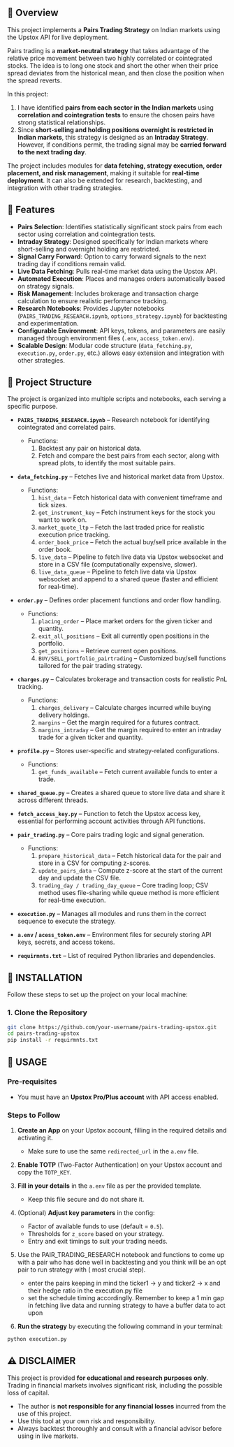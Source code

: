 ## 🔹 Overview  

This project implements a **Pairs Trading Strategy** on Indian markets using the Upstox API for live deployment.  

Pairs trading is a **market-neutral strategy** that takes advantage of the relative price movement between two highly correlated or cointegrated stocks. The idea is to long one stock and short the other when their price spread deviates from the historical mean, and then close the position when the spread reverts.  

In this project:  
1. I have identified **pairs from each sector in the Indian markets** using **correlation and cointegration tests** to ensure the chosen pairs have strong statistical relationships.  
2. Since **short-selling and holding positions overnight is restricted in Indian markets**, this strategy is designed as an **Intraday Strategy**. However, if conditions permit, the trading signal may be **carried forward to the next trading day**.  

The project includes modules for **data fetching, strategy execution, order placement, and risk management**, making it suitable for **real-time deployment**. It can also be extended for research, backtesting, and integration with other trading strategies.  
## 🔹 Features  

- **Pairs Selection**: Identifies statistically significant stock pairs from each sector using correlation and cointegration tests.  
- **Intraday Strategy**: Designed specifically for Indian markets where short-selling and overnight holding are restricted.  
- **Signal Carry Forward**: Option to carry forward signals to the next trading day if conditions remain valid.  
- **Live Data Fetching**: Pulls real-time market data using the Upstox API.  
- **Automated Execution**: Places and manages orders automatically based on strategy signals.  
- **Risk Management**: Includes brokerage and transaction charge calculation to ensure realistic performance tracking.  
- **Research Notebooks**: Provides Jupyter notebooks (`PAIRS_TRADING_RESEARCH.ipynb`, `options_strategy.ipynb`) for backtesting and experimentation.  
- **Configurable Environment**: API keys, tokens, and parameters are easily managed through environment files (`.env`, `access_token.env`).  
- **Scalable Design**: Modular code structure (`data_fetching.py`, `execution.py`, `order.py`, etc.) allows easy extension and integration with other strategies.  

## 🔹 Project Structure  

The project is organized into multiple scripts and notebooks, each serving a specific purpose.  

- **`PAIRS_TRADING_RESEARCH.ipynb`** – Research notebook for identifying cointegrated and correlated pairs.  
  - Functions:  
    1. Backtest any pair on historical data.  
    2. Fetch and compare the best pairs from each sector, along with spread plots, to identify the most suitable pairs.  

- **`data_fetching.py`** – Fetches live and historical market data from Upstox.  
  - Functions:  
    1. `hist_data` – Fetch historical data with convenient timeframe and tick sizes.  
    2. `get_instrument_key` – Fetch instrument keys for the stock you want to work on.  
    3. `market_quote_ltp` – Fetch the last traded price for realistic execution price tracking.  
    4. `order_book_price` – Fetch the actual buy/sell price available in the order book.  
    5. `live_data` – Pipeline to fetch live data via Upstox websocket and store in a CSV file (computationally expensive, slower).  
    6. `live_data_queue` – Pipeline to fetch live data via Upstox websocket and append to a shared queue (faster and efficient for real-time).  

- **`order.py`** – Defines order placement functions and order flow handling.  
  - Functions:  
    1. `placing_order` – Place market orders for the given ticker and quantity.  
    2. `exit_all_positions` – Exit all currently open positions in the portfolio.  
    3. `get_positions` – Retrieve current open positions.  
    4. `BUY/SELL_portfolio_pairtrading` – Customized buy/sell functions tailored for the pair trading strategy.  

- **`charges.py`** – Calculates brokerage and transaction costs for realistic PnL tracking.  
  - Functions:  
    1. `charges_delivery` – Calculate charges incurred while buying delivery holdings.  
    2. `margins` – Get the margin required for a futures contract.  
    3. `margins_intraday` – Get the margin required to enter an intraday trade for a given ticker and quantity.  

- **`profile.py`** – Stores user-specific and strategy-related configurations.  
  - Functions:  
    1. `get_funds_available` – Fetch current available funds to enter a trade.  

- **`shared_queue.py`** – Creates a shared queue to store live data and share it across different threads.  

- **`fetch_access_key.py`** – Function to fetch the Upstox access key, essential for performing account activities through API functions.  

- **`pair_trading.py`** – Core pairs trading logic and signal generation.  
  - Functions:  
    1. `prepare_historical_data` – Fetch historical data for the pair and store in a CSV for computing z-scores.  
    2. `update_pairs_data` – Compute z-score at the start of the current day and update the CSV file.  
    3. `trading_day / trading_day_queue` – Core trading loop; CSV method uses file-sharing while queue method is more efficient for real-time execution.  

- **`execution.py`** – Manages all modules and runs them in the correct sequence to execute the strategy.  

- **`a.env` / `acess_token.env`** – Environment files for securely storing API keys, secrets, and access tokens.  

- **`requirmnts.txt`** – List of required Python libraries and dependencies.  

## 🔹 INSTALLATION  

Follow these steps to set up the project on your local machine:  

### 1. Clone the Repository  
```bash
git clone https://github.com/your-username/pairs-trading-upstox.git
cd pairs-trading-upstox
pip install -r requirmnts.txt
```

## 🔹 USAGE  

### Pre-requisites  
- You must have an **Upstox Pro/Plus account** with API access enabled.  

### Steps to Follow  

1. **Create an App** on your Upstox account, filling in the required details and activating it.  
   - Make sure to use the same `redirected_url` in the `a.env` file.  

2. **Enable TOTP** (Two-Factor Authentication) on your Upstox account and copy the `TOTP_KEY`.  

3. **Fill in your details** in the `a.env` file as per the provided template.  
   - Keep this file secure and do not share it.  

4. (Optional) **Adjust key parameters** in the config:  
   - Factor of available funds to use (default = `0.5`).  
   - Thresholds for `z_score` based on your strategy.  
   - Entry and exit timings to suit your trading needs.
5. Use the PAIR_TRADING_RESEARCH notebook and functions to come up with a pair who has done well
   in backtesting and you think will be an opt pair to run strategy with ( most crucial step).
   - enter the pairs keeping in mind the ticker1 -> y and ticker2 -> x and their hedge ratio in the execution.py file
   - set the schedule timing accordinglly. Remember to keep a 1 min gap in fetching live data and running strategy to have a buffer data to act upon 

5. **Run the strategy** by executing the following command in your terminal:  
```bash
python execution.py
```
## ⚠️ DISCLAIMER  

This project is provided **for educational and research purposes only**.  
Trading in financial markets involves significant risk, including the possible loss of capital.  

- The author is **not responsible for any financial losses** incurred from the use of this project.  
- Use this tool at your own risk and responsibility.  
- Always backtest thoroughly and consult with a financial advisor before using in live markets.  

